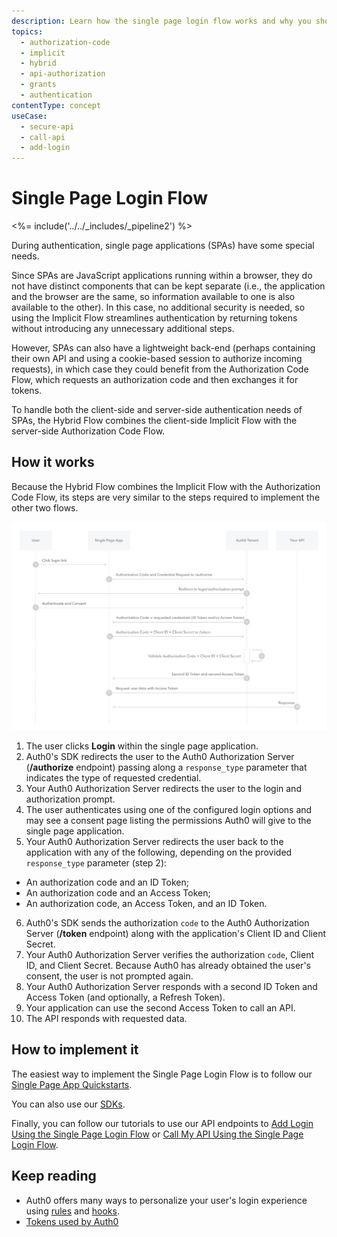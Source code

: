 ```yaml
---
description: Learn how the single page login flow works and why you should use it for single page apps (SPAs).
topics:
  - authorization-code
  - implicit
  - hybrid
  - api-authorization
  - grants
  - authentication
contentType: concept
useCase:
  - secure-api
  - call-api
  - add-login
---
```

# Single Page Login Flow

<%= include('../../_includes/_pipeline2') %>

During authentication, single page applications (SPAs) have some special needs.

Since SPAs are JavaScript applications running within a browser, they do not have distinct components that can be kept separate (i.e., the application and the browser are the same, so information available to one is also available to the other). In this case, no additional security is needed, so using the Implicit Flow streamlines authentication by returning tokens without introducing any unnecessary additional steps.

However, SPAs can also have a lightweight back-end (perhaps containing their own API and using a cookie-based session to authorize incoming requests), in which case they could benefit from the Authorization Code Flow, which requests an authorization code and then exchanges it for tokens.

To handle both the client-side and server-side authentication needs of SPAs, the Hybrid Flow combines the client-side Implicit Flow with the server-side Authorization Code Flow.


## How it works

Because the Hybrid Flow combines the Implicit Flow with the Authorization Code Flow, its steps are very similar to the steps required to implement the other two flows.

![Single Page Login Flow Authentication Sequence](/media/articles/flows/concepts/auth-sequence-single-page-login-flow.png)


1. The user clicks **Login** within the single page application.
2. Auth0's SDK redirects the user to the Auth0 Authorization Server (**/authorize** endpoint) passing along a `response_type` parameter that indicates the type of requested credential.
3. Your Auth0 Authorization Server redirects the user to the login and authorization prompt.
4. The user authenticates using one of the configured login options and may see a consent page listing the permissions Auth0 will give to the single page application.
5. Your Auth0 Authorization Server redirects the user back to the application with any of the following, depending on the provided `response_type` parameter (step 2):
* An authorization code and an ID Token;
* An authorization code and an Access Token;
* An authorization code, an Access Token, and an ID Token.
6. Auth0's SDK sends the authorization `code` to the Auth0 Authorization Server (**/token** endpoint) along with the application's Client ID and Client Secret.
7. Your Auth0 Authorization Server verifies the authorization `code`, Client ID, and Client Secret. Because Auth0 has already obtained the user's consent, the user is not prompted again.
8. Your Auth0 Authorization Server responds with a second ID Token and Access Token (and optionally, a Refresh Token).
9. Your application can use the second Access Token to call an API.
10. The API responds with requested data.


## How to implement it

The easiest way to implement the Single Page Login Flow is to follow our [Single Page App Quickstarts](/quickstart/spa).

You can also use our [SDKs](/libraries).

Finally, you can follow our tutorials to use our API endpoints to [Add Login Using the Single Page Login Flow](/flows/guides/single-page-login-flow/add-login-using-single-page-login-flow) or [Call My API Using the Single Page Login Flow](/flows/guides/single-page-login-flow/call-api-using-single-page-login-flow).

## Keep reading

- Auth0 offers many ways to personalize your user's login experience using [rules](/rules) and [hooks](/hooks).
- [Tokens used by Auth0](/tokens)

